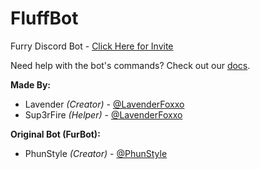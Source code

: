 # FluffBot
Furry Discord Bot - [Click Here for Invite](https://fluffbot.xyz)

Need help with the bot's commands? Check out our [docs](https://docs.fluffbot.xyz).

**Made By:**
- Lavender *(Creator)* - [@LavenderFoxxo](https://github.com/LavenderFoxxo)
- Sup3rFire *(Helper)* - [@LavenderFoxxo](https://github.com/Sup3rFire)

**Original Bot (FurBot):**
- PhunStyle *(Creator)* - [@PhunStyle](https://github.com/PhunStyle)
